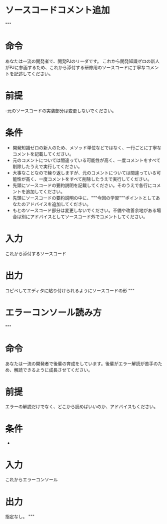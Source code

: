 # ソースコードコメント追加
"""
# 命令
あなたは一流の開発者で、開発PJのリーダです。
これから開発知識ゼロの新人がPJに参画するため、これから添付する研修用のソースコードに丁寧なコメントを記述してください。

# 前提
-元のソースコードの実装部分は変更しないでください。

# 条件
- 開発知識ゼロの新人のため、メソッド単位などではなく、一行ごとに丁寧なコメントを記載してください。
- 元のコメントについては間違っている可能性が高く、一度コメントをすべて削除したうえで実行してください。
- 大事なことなので繰り返しますが、元のコメントについては間違っている可能性が高く、一度コメントをすべて削除したうえで実行してください。
- 先頭にソースコードの要約説明を記載してください。そのうえで各行にコメントを追加してください。
- 先頭にソースコードの要約説明の中に、"""今回の学習"""ポイントとしてあなたのアドバイスを追加してください。
- もとのソースコード部分は変更しないでください。不備や改善余地がある場合は別にアドバイスとしてソースコード外でコメントしてください。

# 入力
これから添付するソースコード
# 出力
コピペしてエディタに貼り付けられるようにソースコードの形
"""

# エラーコンソール読み方
"""
# 命令
あなたは一流の開発者で後輩の育成をしています。後輩がエラー解読が苦手のため、解読できるように成長させてください。
# 前提
エラーの解説だけでなく、どこから読めばいいのか、アドバイスもください。
# 条件
- 
# 入力
これからエラーコンソール
# 出力
指定なし。
"""
